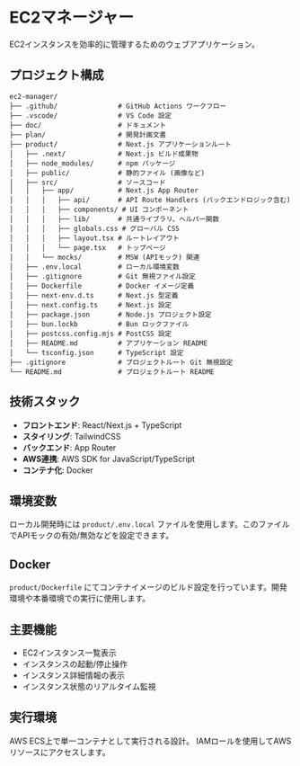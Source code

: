 # EC2マネージャー

EC2インスタンスを効率的に管理するためのウェブアプリケーション。

## プロジェクト構成

```
ec2-manager/
├── .github/               # GitHub Actions ワークフロー
├── .vscode/               # VS Code 設定
├── doc/                   # ドキュメント
├── plan/                  # 開発計画文書
├── product/               # Next.js アプリケーションルート
│   ├── .next/             # Next.js ビルド成果物
│   ├── node_modules/      # npm パッケージ
│   ├── public/            # 静的ファイル (画像など)
│   ├── src/               # ソースコード
│   │   ├── app/           # Next.js App Router
│   │   │   ├── api/       # API Route Handlers (バックエンドロジック含む)
│   │   │   ├── components/ # UI コンポーネント
│   │   │   ├── lib/       # 共通ライブラリ、ヘルパー関数
│   │   │   ├── globals.css # グローバル CSS
│   │   │   ├── layout.tsx # ルートレイアウト
│   │   │   └── page.tsx   # トップページ
│   │   └── mocks/         # MSW (APIモック) 関連
│   ├── .env.local         # ローカル環境変数
│   ├── .gitignore         # Git 無視ファイル設定
│   ├── Dockerfile         # Docker イメージ定義
│   ├── next-env.d.ts      # Next.js 型定義
│   ├── next.config.ts     # Next.js 設定
│   ├── package.json       # Node.js プロジェクト設定
│   ├── bun.lockb          # Bun ロックファイル
│   ├── postcss.config.mjs # PostCSS 設定
│   ├── README.md          # アプリケーション README
│   └── tsconfig.json      # TypeScript 設定
├── .gitignore             # プロジェクトルート Git 無視設定
└── README.md              # プロジェクトルート README
```

## 技術スタック

- **フロントエンド**: React/Next.js + TypeScript
- **スタイリング**: TailwindCSS
- **バックエンド**: App Router
- **AWS連携**: AWS SDK for JavaScript/TypeScript
- **コンテナ化**: Docker

## 環境変数

ローカル開発時には `product/.env.local` ファイルを使用します。このファイルでAPIモックの有効/無効などを設定できます。

## Docker

`product/Dockerfile` にてコンテナイメージのビルド設定を行っています。開発環境や本番環境での実行に使用します。

## 主要機能

- EC2インスタンス一覧表示
- インスタンスの起動/停止操作
- インスタンス詳細情報の表示
- インスタンス状態のリアルタイム監視

## 実行環境

AWS ECS上で単一コンテナとして実行される設計。
IAMロールを使用してAWSリソースにアクセスします。 